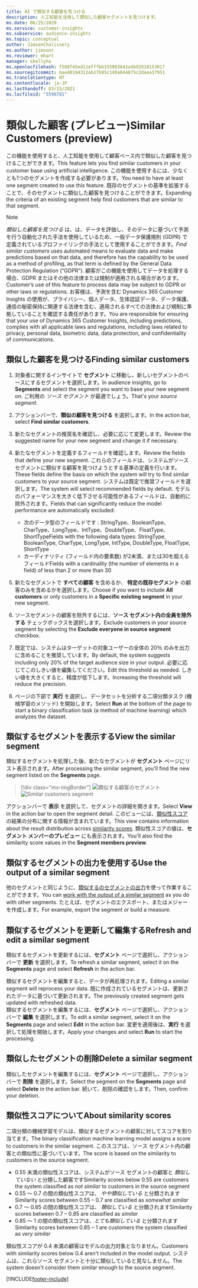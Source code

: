 ```yaml
---
title: AI で類似する顧客を見つける
description: 人工知能を活用して類似した顧客セグメントを見つけます。
ms.date: 06/25/2020
ms.service: customer-insights
ms.subservice: audience-insights
ms.topic: conceptual
author: JimsonChalissery
ms.author: jimsonc
ms.reviewer: mhart
manager: shellyha
ms.openlocfilehash: f588f45ed11efffbb335003642a4b92810153017
ms.sourcegitcommit: bae40184312ab27b95c140a044875c2daea37951
ms.translationtype: HT
ms.contentlocale: ja-JP
ms.lasthandoff: 03/15/2021
ms.locfileid: "5596781"
---
```

# <a name="similar-customers-preview"></a><span data-ttu-id="39a98-103">類似した顧客 (プレビュー)</span><span class="sxs-lookup"><span data-stu-id="39a98-103">Similar Customers (preview)</span></span>

<span data-ttu-id="39a98-104">この機能を使用すると、人工知能を使用して顧客ベース内で類似した顧客を見つけることができます。</span><span class="sxs-lookup"><span data-stu-id="39a98-104">This feature lets you find similar customers in your customer base using artificial intelligence.</span></span> <span data-ttu-id="39a98-105">この機能を使用するには、少なくとも1つのセグメントを作成する必要があります。</span><span class="sxs-lookup"><span data-stu-id="39a98-105">You need to have at least one segment created to use this feature.</span></span> <span data-ttu-id="39a98-106">既存のセグメントの基準を拡張することで、そのセグメントに類似した顧客を見つけることができます。</span><span class="sxs-lookup"><span data-stu-id="39a98-106">Expanding the criteria of an existing segment help find customers that are similar to that segment.</span></span>

> [!NOTE]
> <span data-ttu-id="39a98-107">*類似した顧客を見つける* は、は、データを評価し、そのデータに基づいて予測を行う自動化された手法を使用しているため、一般データ保護規則 (GDPR) で定義されているプロファイリングの手法として使用することができます。</span><span class="sxs-lookup"><span data-stu-id="39a98-107">*Find similar customers* uses automated means to evaluate data and make predictions based on that data, and therefore has the capability to be used as a method of profiling, as that term is defined by the General Data Protection Regulation (“GDPR”).</span></span> <span data-ttu-id="39a98-108">顧客がこの機能を使用してデータを処理する場合、GDPR またはその他の法律または規制が適用される場合があります。</span><span class="sxs-lookup"><span data-stu-id="39a98-108">Customer’s use of this feature to process data may be subject to GDPR or other laws or regulations.</span></span> <span data-ttu-id="39a98-109">お客様は、予測を含む Dynamics 365 Customer Insights の使用が、プライバシー、個人データ、生体認証データ、データ保護、通信の秘密保持に関連する法律を含む、適用されるすべての法律および規制に準拠していることを確認する責任があります。</span><span class="sxs-lookup"><span data-stu-id="39a98-109">You are responsible for ensuring that your use of Dynamics 365 Customer Insights, including predictions, complies with all applicable laws and regulations, including laws related to privacy, personal data, biometric data, data protection, and confidentiality of communications.</span></span>

## <a name="finding-similar-customers"></a><span data-ttu-id="39a98-110">類似した顧客を見つける</span><span class="sxs-lookup"><span data-stu-id="39a98-110">Finding similar customers</span></span>

1. <span data-ttu-id="39a98-111">対象者に関するインサイトで **セグメント** に移動し、新しいセグメントのベースにするセグメントを選択します。</span><span class="sxs-lookup"><span data-stu-id="39a98-111">In audience insights, go to **Segments** and select the segment you want to base your new segment on.</span></span> <span data-ttu-id="39a98-112">ご利用の *ソース セグメント* が最適でしょう。</span><span class="sxs-lookup"><span data-stu-id="39a98-112">That's your *source segment*.</span></span>

1. <span data-ttu-id="39a98-113">アクションバーで、**類似の顧客を見つける** を選択します。</span><span class="sxs-lookup"><span data-stu-id="39a98-113">In the action bar, select **Find similar customers**.</span></span>

1. <span data-ttu-id="39a98-114">新たなセグメントの推奨名を確認し、必要に応じて変更します。</span><span class="sxs-lookup"><span data-stu-id="39a98-114">Review the suggested name for your new segment and change it if necessary.</span></span>

1. <span data-ttu-id="39a98-115">新たなセグメントを定義するフィールドを確認します。</span><span class="sxs-lookup"><span data-stu-id="39a98-115">Review the fields that define your new segment.</span></span> <span data-ttu-id="39a98-116">これらのフィールドは、システムがソース セグメントに類似する顧客を見つけようとする基準の定義を行います。</span><span class="sxs-lookup"><span data-stu-id="39a98-116">These fields define the basis on which the system will try to find similar customers to your source segment.</span></span> <span data-ttu-id="39a98-117">システムは既定で推奨フィールドを選択します。</span><span class="sxs-lookup"><span data-stu-id="39a98-117">The system will select recommended fields by default.</span></span>
  <span data-ttu-id="39a98-118">モデルのパフォーマンスを大きく低下させる可能性があるフィールドは、自動的に除外されます。</span><span class="sxs-lookup"><span data-stu-id="39a98-118">Fields that can significantly reduce the model performance are automatically excluded:</span></span>
  
   - <span data-ttu-id="39a98-119">次のデータ型のフィールドです : StringType、BooleanType、CharType、LongType、IntType、DoubleType、FloatType、ShortType</span><span class="sxs-lookup"><span data-stu-id="39a98-119">Fields with the following data types: StringType, BooleanType, CharType, LongType, IntType, DoubleType, FloatType, ShortType</span></span>
   - <span data-ttu-id="39a98-120">カーディナリティ (フィールド内の要素数) が2未満、または30を超えるフィールド</span><span class="sxs-lookup"><span data-stu-id="39a98-120">Fields with a cardinality (the number of elements in a field) of less than 2 or more than 30</span></span>

1. <span data-ttu-id="39a98-121">新たなセグメントで **すべての顧客**  を含めるか、 **特定の既存セグメント** の顧客のみを含めるかを選択します。</span><span class="sxs-lookup"><span data-stu-id="39a98-121">Choose if you want to include **All customers** or only customers in a **Specific existing segment** in your new segment.</span></span>

1. <span data-ttu-id="39a98-122">ソースセグメントの顧客を除外するには、**ソース セグメント内の全員を除外する** チェックボックスを選択します。</span><span class="sxs-lookup"><span data-stu-id="39a98-122">Exclude customers in your source segment by selecting the **Exclude everyone in source segment** checkbox.</span></span>

1. <span data-ttu-id="39a98-123">既定では、システムはターゲットの対象ユーザーの全体の 20％ のみを出力に含めることを推奨しています。</span><span class="sxs-lookup"><span data-stu-id="39a98-123">By default, the system suggests including only 20% of the target audience size in your output.</span></span> <span data-ttu-id="39a98-124">必要に応じてこのしきい値を編集してください。</span><span class="sxs-lookup"><span data-stu-id="39a98-124">Edit this threshold as needed.</span></span> <span data-ttu-id="39a98-125">しきい値を大きくすると、精度が低下します。</span><span class="sxs-lookup"><span data-stu-id="39a98-125">Increasing the threshold will reduce the precision.</span></span>

1. <span data-ttu-id="39a98-126">ページの下部で **実行** を選択し、データセットを分析する二項分類タスク (機械学習のメソッド) を開始します。</span><span class="sxs-lookup"><span data-stu-id="39a98-126">Select **Run** at the bottom of the page to start a binary classification task (a method of machine learning) which analyzes the dataset.</span></span>

## <a name="view-the-similar-segment"></a><span data-ttu-id="39a98-127">類似するセグメントを表示する</span><span class="sxs-lookup"><span data-stu-id="39a98-127">View the similar segment</span></span>

<span data-ttu-id="39a98-128">類似するセグメントを処理した後、新たなセグメントが **セグメント** ページにリスト表示されます。</span><span class="sxs-lookup"><span data-stu-id="39a98-128">After processing the similar segment, you'll find the new segment listed on the **Segments** page.</span></span>

> [!div class="mx-imgBorder"]
> <span data-ttu-id="39a98-129">![類似する顧客のセグメント](media/expanded-segment.png "類似する顧客のセグメント")</span><span class="sxs-lookup"><span data-stu-id="39a98-129">![Similar customers segment](media/expanded-segment.png "Similar customers segment")</span></span>

<span data-ttu-id="39a98-130">アクションバーで **表示** を選択して、セグメントの詳細を開きます。</span><span class="sxs-lookup"><span data-stu-id="39a98-130">Select **View** in the action bar to open the segment detail.</span></span> <span data-ttu-id="39a98-131">このビューには、[類似性スコア](#about-similarity-scores)の結果の分布に関する情報が含まれています。</span><span class="sxs-lookup"><span data-stu-id="39a98-131">This view contains information about the result distribution across [similarity scores](#about-similarity-scores).</span></span> <span data-ttu-id="39a98-132">類似性スコアの値は、**セグメント メンバーのプレビュー** にも表示されます。</span><span class="sxs-lookup"><span data-stu-id="39a98-132">You'll also find the similarity score values in the **Segment members preview**.</span></span>

## <a name="use-the-output-of-a-similar-segment"></a><span data-ttu-id="39a98-133">類似するセグメントの出力を使用する</span><span class="sxs-lookup"><span data-stu-id="39a98-133">Use the output of a similar segment</span></span>

<span data-ttu-id="39a98-134">他のセグメントと同じように、[類似するのセグメントの出力](segments.md)を使って作業することができます。</span><span class="sxs-lookup"><span data-stu-id="39a98-134">You can [work with the output of a similar segment](segments.md) as you do with other segments.</span></span> <span data-ttu-id="39a98-135">たとえば、セグメントのエクスポート、またはメジャーを作成します。</span><span class="sxs-lookup"><span data-stu-id="39a98-135">For example, export the segment or build a measure.</span></span>

## <a name="refresh-and-edit-a-similar-segment"></a><span data-ttu-id="39a98-136">類似するセグメントを更新して編集する</span><span class="sxs-lookup"><span data-stu-id="39a98-136">Refresh and edit a similar segment</span></span>

<span data-ttu-id="39a98-137">類似するセグメントを更新するには、**セグメント** ページで選択し、アクション バーで **更新** を選択します。</span><span class="sxs-lookup"><span data-stu-id="39a98-137">To refresh a similar segment, select it on the **Segments** page and select **Refresh** in the action bar.</span></span>

<span data-ttu-id="39a98-138">類似するセグメントを編集すると、データが再処理されます。</span><span class="sxs-lookup"><span data-stu-id="39a98-138">Editing a similar segment will reprocess your data.</span></span> <span data-ttu-id="39a98-139">既に作成されているセグメントは、更新されたデータに基づいて更新されます。</span><span class="sxs-lookup"><span data-stu-id="39a98-139">The previously created segment gets updated with refreshed data.</span></span>    
<span data-ttu-id="39a98-140">類似するセグメントを編集するには、**セグメント** ページで選択し、アクション バーで **編集** を選択します。</span><span class="sxs-lookup"><span data-stu-id="39a98-140">To edit a similar segment, select it on the **Segments** page and select **Edit** in the action bar.</span></span> <span data-ttu-id="39a98-141">変更を適用後は、**実行** を選択して処理を開始します。</span><span class="sxs-lookup"><span data-stu-id="39a98-141">Apply your changes and select **Run** to start the processing.</span></span>

## <a name="delete-a-similar-segment"></a><span data-ttu-id="39a98-142">類似したセグメントの削除</span><span class="sxs-lookup"><span data-stu-id="39a98-142">Delete a similar segment</span></span>

<span data-ttu-id="39a98-143">類似したセグメントを編集するには、**セグメント** ページで選択し、アクション バーで **削除** を選択します。</span><span class="sxs-lookup"><span data-stu-id="39a98-143">Select the segment on the **Segments** page and select **Delete** in the action bar.</span></span> <span data-ttu-id="39a98-144">続いて、削除の確認をします。</span><span class="sxs-lookup"><span data-stu-id="39a98-144">Then, confirm your deletion.</span></span>

## <a name="about-similarity-scores"></a><span data-ttu-id="39a98-145">類似性スコアについて</span><span class="sxs-lookup"><span data-stu-id="39a98-145">About similarity scores</span></span>

<span data-ttu-id="39a98-146">二項分類の機械学習モデルは、類似するセグメントの顧客に対してスコアを割り当てます。</span><span class="sxs-lookup"><span data-stu-id="39a98-146">The binary classification machine learning model assigns a score to customers in the similar segment.</span></span> <span data-ttu-id="39a98-147">このスコアは、ソース セグメント内の顧客との類似性に基づいています。</span><span class="sxs-lookup"><span data-stu-id="39a98-147">The score is based on the similarity to customers in the source segment.</span></span>

- <span data-ttu-id="39a98-148">0.55 未満の類似性スコアは、システムがソース セグメントの顧客と *類似していない* と分類した顧客です</span><span class="sxs-lookup"><span data-stu-id="39a98-148">Similarity scores below 0.55 are customers the system classified as *not similar* to customers in the source segment</span></span>
- <span data-ttu-id="39a98-149">0.55 ～ 0.7 の間の類似性スコアは、 *やや類似している* と分類されます</span><span class="sxs-lookup"><span data-stu-id="39a98-149">Similarity scores between 0.55 – 0.7 are classified as *somewhat similar*</span></span>
- <span data-ttu-id="39a98-150">0.7 ～ 0.85 の間の類似性スコアは、 *類似している* と分類されます</span><span class="sxs-lookup"><span data-stu-id="39a98-150">Similarity scores between 0.7 – 0.85 are classified as *similar*</span></span>
- <span data-ttu-id="39a98-151">0.85 ～ 1 の間の類似性スコアは、*とても類似している* と分類されます</span><span class="sxs-lookup"><span data-stu-id="39a98-151">Similarity scores between 0.85 – 1 are customers the system classified as *very similar*</span></span>

<span data-ttu-id="39a98-152">類似性スコアが 0.4 未満の顧客はモデルの出力対象となりません。</span><span class="sxs-lookup"><span data-stu-id="39a98-152">Customers with similarity scores below 0.4 aren't included in the model output.</span></span> <span data-ttu-id="39a98-153">システムは、これらソース セグメントと十分に類似していると見なしません。</span><span class="sxs-lookup"><span data-stu-id="39a98-153">The system doesn't consider them similar enough to the source segment.</span></span>


[!INCLUDE[footer-include](../includes/footer-banner.md)]
